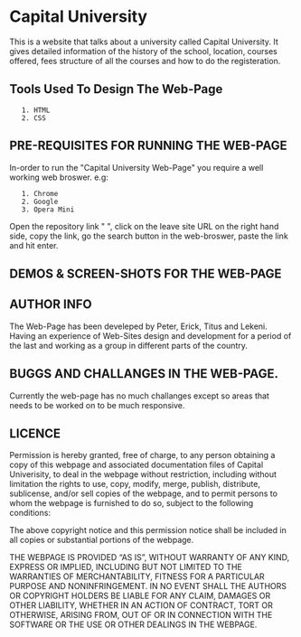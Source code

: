 # Capital University

This is a website that talks about a university called Capital University. It gives detailed information of the history of the school, location, courses offered, fees structure of all the courses and how to do the registeration.

## Tools Used To Design The Web-Page

       1. HTML
       2. CSS


## PRE-REQUISITES FOR RUNNING THE WEB-PAGE
In-order to run the "Capital University Web-Page" you require a well working web broswer. e.g:

       1. Chrome
       2. Google
       3. Opera Mini

Open the repository link " ", click on the leave site URL on the right hand side, copy the link, go the search button in the web-broswer, paste the link and hit enter.

## DEMOS & SCREEN-SHOTS FOR THE WEB-PAGE


## AUTHOR INFO
The Web-Page has been develeped by Peter,  Erick, Titus and Lekeni. Having an experience of Web-Sites design and development for a period of the last and working as a group in different parts of the country.



## BUGGS AND CHALLANGES IN THE WEB-PAGE.
Currently the web-page has no much challanges except so areas that needs to be worked on to be much responsive.

## LICENCE
Permission is hereby granted, free of charge, to any person obtaining a copy of this webpage and associated documentation files of Capital Univerisity, to deal in the webpage without restriction, including without limitation the rights to use, copy, modify, merge, publish, distribute, sublicense, and/or sell copies of the webpage, and to permit persons to whom the webpage is furnished to do so, subject to the following conditions:

The above copyright notice and this permission notice shall be included in all copies or substantial portions of the webpage.

THE WEBPAGE IS PROVIDED “AS IS”, WITHOUT WARRANTY OF ANY KIND, EXPRESS OR IMPLIED, INCLUDING BUT NOT LIMITED TO THE WARRANTIES OF MERCHANTABILITY, FITNESS FOR A PARTICULAR PURPOSE AND NONINFRINGEMENT. IN NO EVENT SHALL THE AUTHORS OR COPYRIGHT HOLDERS BE LIABLE FOR ANY CLAIM, DAMAGES OR OTHER LIABILITY, WHETHER IN AN ACTION OF CONTRACT, TORT OR OTHERWISE, ARISING FROM, OUT OF OR IN CONNECTION WITH THE SOFTWARE OR THE USE OR OTHER DEALINGS IN THE WEBPAGE.